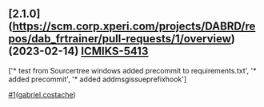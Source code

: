 


## [2.1.0] (https://scm.corp.xperi.com/projects/DABRD/repos/dab_frtrainer/pull-requests/1/overview)(2023-02-14) [ICMIKS-5413](https://jira.xperi.com/browse/ICMIKS-5413)

['* test from Sourcertree windows  added precommit to requirements.txt', '* added precommit', '* added addmsgissueprefixhook']

[\#1](https://scm.corp.xperi.com/projects/DABRD/repos/dab_frtrainer/pull-requests/1/overview)([gabriel.costache](https://scm.corp.xperi.com/users/gabriel.costache_xperi.com))
